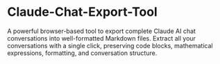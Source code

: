 # Claude-Chat-Export-Tool
A powerful browser-based tool to export complete Claude AI chat conversations into well-formatted Markdown files. Extract all your conversations with a single click, preserving code blocks, mathematical expressions, formatting, and conversation structure.
